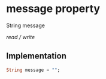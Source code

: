 


# message property







String message
  
_<span class="feature">read / write</span>_






## Implementation

```dart
String message = "";
```







